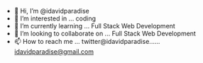 - 👋 Hi, I’m @idavidparadise
- 👀 I’m interested in ... coding
- 🌱 I’m currently learning ... Full Stack Web Development 
- 💞️ I’m looking to collaborate on ... Full Stack Web Development 
- 📫 How to reach me ... twitter@idavidparadise...... idavidparadise@gmail.com

<!---
idavidparadise/idavidparadise is a ✨ special ✨ repository because its `README.md` (this file) appears on your GitHub profile.
You can click the Preview link to take a look at your changes.
--->
